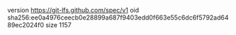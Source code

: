version https://git-lfs.github.com/spec/v1
oid sha256:ee0a4976ceecb0e28899a687f9403edd0f663e55c6dc6f5792ad6489ec2024f0
size 1157
